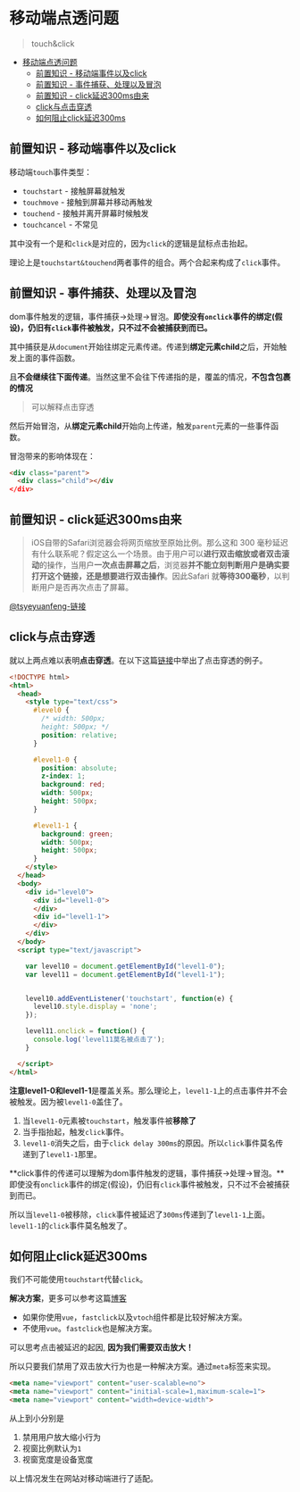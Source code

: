 # 移动端点透问题
> touch&click

<!-- TOC -->

- [移动端点透问题](#移动端点透问题)
  - [前置知识 - 移动端事件以及click](#前置知识---移动端事件以及click)
  - [前置知识 - 事件捕获、处理以及冒泡](#前置知识---事件捕获处理以及冒泡)
  - [前置知识 - click延迟300ms由来](#前置知识---click延迟300ms由来)
  - [click与点击穿透](#click与点击穿透)
  - [如何阻止click延迟300ms](#如何阻止click延迟300ms)

<!-- /TOC -->

## 前置知识 - 移动端事件以及click

移动端`touch`事件类型：

* `touchstart` - 接触屏幕就触发
* `touchmove` - 接触到屏幕并移动再触发
* `touchend` - 接触并离开屏幕时候触发
* `touchcancel` - 不常见

其中没有一个是和`click`是对应的，因为`click`的逻辑是鼠标点击抬起。

理论上是`touchstart&touchend`两者事件的组合。两个合起来构成了`click`事件。

## 前置知识 - 事件捕获、处理以及冒泡

dom事件触发的逻辑，事件捕获->处理->冒泡。**即使没有`onclick`事件的绑定(假设)，仍旧有`click`事件被触发，只不过不会被捕获到而已。**

其中捕获是从`document`开始往绑定元素传递。传递到**绑定元素child**之后，开始触发上面的事件函数。

且**不会继续往下面传递**。当然这里不会往下传递指的是，覆盖的情况，**不包含包裹的情况**

> 可以解释点击穿透

然后开始冒泡，从**绑定元素child**开始向上传递，触发`parent`元素的一些事件函数。

冒泡带来的影响体现在：

```html
<div class="parent">
  <div class="child"></div
</div>
```

## 前置知识 - click延迟300ms由来

> iOS自带的Safari浏览器会将网页缩放至原始比例。那么这和 300 毫秒延迟有什么联系呢？假定这么一个场景。由于用户可以**进行双击缩放或者双击滚动**的操作，当用户**一次点击屏幕之后**，浏览器**并不能立刻判断用户是确实要打开这个链接，还是想要进行双击操作**。因此Safari 就**等待300毫秒**，以判断用户是否再次点击了屏幕。

[@tsyeyuanfeng-链接](https://www.jianshu.com/p/6e2b68a93c88)

## click与点击穿透

就以上两点难以表明**点击穿透**。在以下这篇[链接](https://www.jianshu.com/p/dc3bceb10dbb)中举出了点击穿透的例子。

```html
<!DOCTYPE html>
<html>
  <head>
    <style type="text/css">
      #level0 {
        /* width: 500px;
        height: 500px; */
        position: relative;
      }

      #level1-0 {
        position: absolute;
        z-index: 1;
        background: red;
        width: 500px;
        height: 500px;
      }

      #level1-1 {
        background: green;
        width: 500px;
        height: 500px;
      }
    </style>
  </head>
  <body>
    <div id="level0">
      <div id="level1-0">
      </div>
      <div id="level1-1">
      </div> 
    </div>
  </body>
  <script type="text/javascript">

    var level10 = document.getElementById("level1-0");
    var level11 = document.getElementById("level1-1");


    level10.addEventListener('touchstart', function(e) {
      level10.style.display = 'none';
    });

    level11.onclick = function() {
      console.log('level11莫名被点击了');
    }

  </script>
</html>
```

**注意level1-0和level1-1**是覆盖关系。那么理论上，`level1-1`上的点击事件并不会被触发。因为被`level1-0`盖住了。

1. 当`level1-0`元素被`touchstart`，触发事件被**移除了**
2. 当手指抬起，触发`click`事件。
3. `level1-0`消失之后，由于`click delay 300ms`的原因。所以`click`事件莫名传递到了`level1-1`那里。

**click事件的传递可以理解为dom事件触发的逻辑，事件捕获->处理->冒泡。**即使没有`onclick`事件的绑定(假设)，仍旧有`click`事件被触发，只不过不会被捕获到而已。

所以当`level1-0`被移除，`click`事件被延迟了`300ms`传递到了`level1-1`上面。`level1-1`的`click`事件莫名触发了。

## 如何阻止click延迟300ms

我们不可能使用`touchstart`代替`click`。

**解决方案**，更多可以参考这篇[博客](https://www.jianshu.com/p/6e2b68a93c88)

* 如果你使用`vue`，`fastclick`以及`vtoch`组件都是比较好解决方案。
* 不使用`vue`。`fastclick`也是解决方案。

可以思考点击被延迟的起因, **因为我们需要双击放大！**

所以只要我们禁用了双击放大行为也是一种解决方案。通过`meta`标签来实现。

```html
<meta name="viewport" content="user-scalable=no">
<meta name="viewport" content="initial-scale=1,maximum-scale=1">
<meta name="viewport" content="width=device-width">
```

从上到小分别是

1. 禁用用户放大缩小行为
2. 视窗比例默认为`1`
3. 视窗宽度是设备宽度

以上情况发生在网站对移动端进行了适配。
